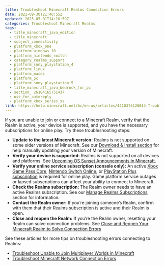 ```yaml
---
title: Troubleshoot Minecraft Realms Connection Errors
date: 2021-09-30T21:40:55Z
updated: 2025-05-01T14:16:59Z
categories: Troubleshoot Minecraft Realms
tags:
  - title_minecraft_java_edition
  - title_minecraft
  - subject_connectivity
  - platform_xbox_one
  - platform_windows_10
  - platform_nintendo_switch
  - category_realms_support
  - platform_sony_playstation_4
  - platform_linux
  - platform_macos
  - platform_pc
  - platform_sony_playstation_5
  - title_minecraft_java_bedrock_for_pc
  - section_ 26104165751437
  - use_for_autoreply
  - platform_xbox_series_xs
link: https://help.minecraft.net/hc/en-us/articles/4410376128013-Troubleshoot-Minecraft-Realms-Connection-Errors
---
```


If you are unable to join or connect to a Minecraft Realm, verify that the Realm is active, your device is supported, and you have the necessary subscriptions for online play. Try these troubleshooting steps:

- **Update to the latest Minecraft version:** Realms is not supported on some older versions of Minecraft. See our [Download & Install section](https://help.minecraft.net/hc/en-us/sections/27166490706957) for help manually updating your version of Minecraft.
- **Verify your device is supported:** Realms is not supported on all devices and platforms. See [Upcoming OS Sunset Announcements in Minecraft](../Performance-Troubleshooting/Upcoming-OS-Sunset-Announcements-in-Minecraft.md).
- **Verify your online service subscription (console only):** An active [Xbox Game Pass Core](https://www.xbox.com/en-US/xbox-game-pass), [Nintendo Switch Online](https://ec.nintendo.com/US/en/membership/), or [PlayStation Plus subscription](https://www.playstation.com/en-us/ps-plus/) is required for online play. Game platform service outages or lapsed subscriptions can affect your ability to connect to Minecraft.
- **Check the Realms subscription:** The Realm owner needs to have an active Realms subscription. See our [Manage Realms Subscriptions](https://help.minecraft.net/hc/en-us/sections/26104341937421) section for information.
- **Contact the Realm owner:** If you’re joining someone’s Realm, confirm with them that their Realms subscription is active and their Realm is open.
- **Close and reopen the Realm:** If you’re the Realm owner, resetting your Realm can solve connection problems. See [Close and Reopen Your Minecraft Realm to Solve Connection Errors](./Close-and-Reopen-Your-Minecraft-Realm-to-Solve-Connection-Errors.md)

See these articles for more tips on troubleshooting errors connecting to Realms:

- [Troubleshoot Unable to Join Multiplayer Worlds in Minecraft](../Multiplayer-Support/Troubleshoot-Unable-to-Join-Multiplayer-Games-in-Minecraft.md)
- [Troubleshoot Minecraft Network Connection Errors](../Performance-Troubleshooting/Troubleshoot-Minecraft-Network-Connection-Errors.md)
